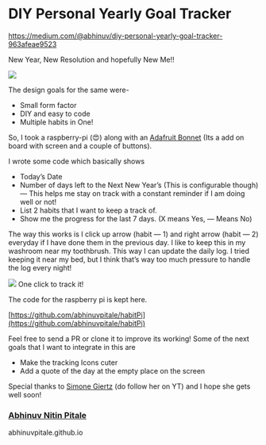 # DIY Personal Yearly Goal Tracker

https://medium.com/@abhinuv/diy-personal-yearly-goal-tracker-963afeae9523

New Year, New Resolution and hopefully New Me!!

![](https://cdn-images-1.medium.com/max/600/1*fop0HDtIDw6B9WPwMx5MGg.png)

The design goals for the same were-

* Small form factor
* DIY and easy to code
* Multiple habits in One!

So, I took a raspberry-pi (😍) along with an [Adafruit
Bonnet](https://medium.com/www.adafruit.com/product/3531) (Its a add on board
with screen and a couple of buttons).

I wrote some code which basically shows

* Today’s Date
* Number of days left to the Next New Year’s (This is configurable though) — This
helps me stay on track with a constant reminder if I am doing well or not!
* List 2 habits that I want to keep a track of.
* Show me the progress for the last 7 days. (X means Yes, — Means No)

The way this works is I click up arrow (habit — 1) and right arrow (habit — 2)
everyday if I have done them in the previous day. I like to keep this in my
washroom near my toothbrush. This way I can update the daily log. I tried
keeping it near my bed, but I think that’s way too much pressure to handle the
log every night!

![](https://cdn-images-1.medium.com/max/800/1*-7DsqD4mUh1dPVS2gfeldg.gif)
<span class="figcaption_hack">One click to track it!</span>

The code for the raspberry pi is kept here.

[https://github.com/abhinuvpitale/habitPi](https://github.com/abhinuvpitale/habitPi)

Feel free to send a PR or clone it to improve its working! Some of the next
goals that I want to integrate in this are

* Make the tracking Icons cuter
* Add a quote of the day at the empty place on the screen

Special thanks to [Simone
Giertz](https://www.youtube.com/channel/UC3KEoMzNz8eYnwBC34RaKCQ) (do follow her
on YT) and I hope she gets well soon!

### [Abhinuv Nitin Pitale](https://medium.com/@abhinuv)

abhinuvpitale.github.io
